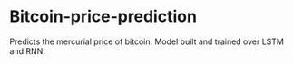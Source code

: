 # Bitcoin-price-prediction
Predicts the mercurial price of bitcoin. Model built and trained over
LSTM and RNN.
